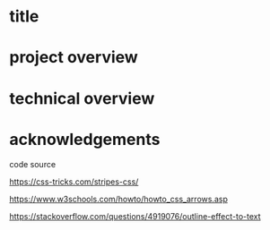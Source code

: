 # title
# project overview
# technical overview
# acknowledgements

code source

https://css-tricks.com/stripes-css/

https://www.w3schools.com/howto/howto_css_arrows.asp

https://stackoverflow.com/questions/4919076/outline-effect-to-text